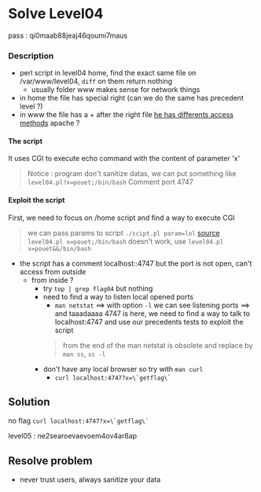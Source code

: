 # Solve Level04
pass : qi0maab88jeaj46qoumi7maus

### Description
- perl script in level04 home, find the exact same file on /var/www/level04, ```diff``` on them return nothing
  - usually folder www makes sense for network things
- in home the file has special right (can we do the same has precedent level ?)
- in www the file has a + after the right file [he has differents access methods][df1] apache ?

#### The script
It uses CGI to execute echo command with the content of parameter 'x'
> Notice : program don't sanitize datas, we can put something like `level04.pl?x=pouet;/bin/bash`
Comment port 4747

#### Exploit the script
First, we need to focus on /home script and find a way to execute CGI
> we can pass params to script ```./scipt.pl param=lol``` [source][df3]
> `level04.pl x=pouet;/bin/bash` doesn't work, use `level04.pl x=pouet&&/bin/bash`

- the script has a comment localhost::4747 but the port is not open, can't access from outside
    - from inside ?
        - try ```top | grep flag04``` but nothing
        - need to find a way to listen local opened ports
            - ```man netstat``` ==> with option `-l` we can see listening ports ==> and taaadaaaa 4747 is here, we need to find a way to talk to localhost:4747 and use our precedents tests to exploit the script
            > from the end of the man netstat is obsolete and replace by `man ss`, ```ss -l```
        - don't have any local browser so try with ```man curl```
            - ```curl localhost:4747?x=\`getflag\` ```

## Solution
no flag
```curl localhost:4747?x=\`getflag\` ```

level05 : ne2searoevaevoem4ov4ar8ap

## Resolve problem
- never trust users, always sanitize your data


[df1]: https://stackoverflow.com/questions/30594871/what-does-the-dot-at-the-end-of-the-permissions-in-the-output-of-ls-lah-mean#:~:text=According%20to%20the%20Filesystem%20permissions,a%20SELinux%20context%20is%20present.
[df3]: https://metacpan.org/dist/CGI/view/lib/CGI.pod#DEBUGGING
